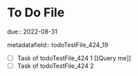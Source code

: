 # To Do File

due:: 2022-08-31

metadatafield:: todoTestFile_424\_19

- [ ] Task of todoTestFile_424 1 [[Query me]]
- [ ] Task of todoTestFile_424 2

